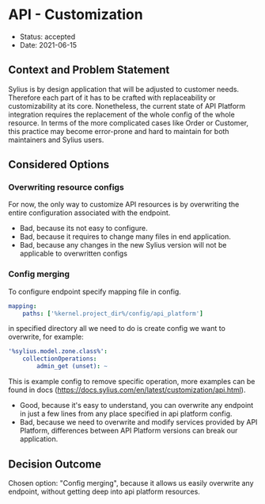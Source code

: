 # API - Customization

* Status: accepted
* Date: 2021-06-15

## Context and Problem Statement

Sylius is by design application that will be adjusted to customer needs. 
Therefore each part of it has to be crafted with replaceability or customizability at its core. 
Nonetheless, the current state of API Platform integration requires the replacement of the whole config of the whole resource. 
In terms of the more complicated cases like Order or Customer, this practice may become error-prone and hard to maintain for both maintainers and Sylius users.

## Considered Options

### Overwriting resource configs

For now, the only way to customize API resources is by overwriting the entire configuration associated with the endpoint.

* Bad, because its not easy to configure.
* Bad, because it requires to change many files in end application.
* Bad, because any changes in the new Sylius version will not be applicable to overwritten configs

### Config merging

To configure endpoint specify mapping file in config.

```yaml
mapping:
    paths: ['%kernel.project_dir%/config/api_platform']
```

in specified directory all we need to do is create config we want to overwrite, for example:

```yaml
'%sylius.model.zone.class%':
    collectionOperations:
        admin_get (unset): ~
```

This is example config to remove specific operation, more examples can be found in docs (https://docs.sylius.com/en/latest/customization/api.html).

* Good, because it's easy to understand, you can overwrite any endpoint in just a few lines from any place specified in api platform config.
* Bad, because we need to overwrite and modify services provided by API Platform, differences between API Platform versions can break our application.

## Decision Outcome

Chosen option: "Config merging", because it allows us easily overwrite any endpoint, without getting deep into api platform resources.
